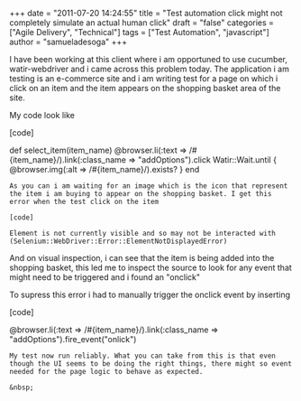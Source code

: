 +++
date = "2011-07-20 14:24:55"
title = "Test automation click might not completely simulate an actual human click"
draft = "false"
categories = ["Agile Delivery", "Technical"]
tags = ["Test Automation", "javascript"]
author = "samueladesoga"
+++

I have been working at this client where i am opportuned to use cucumber, watir-webdriver and i came across this problem today. The application i am testing is an e-commerce site and i am writing test for a page on which i click on an item and the item appears on the shopping basket area of the site.

My code look like

[code]

def select_item(item_name)
@browser.li(:text => /#{item_name}/).link(:class_name => "addOptions").click
Watir::Wait.until { @browser.img(:alt => /#{item_name}/).exists? }
end

```
As you can i am waiting for an image which is the icon that represent the item i am buying to appear on the shopping basket. I get this error when the test click on the item

[code]

Element is not currently visible and so may not be interacted with (Selenium::WebDriver::Error::ElementNotDisplayedError)

```
And on visual inspection, i can see that the item is being added into the shopping basket, this led me to inspect the source to look for any event that might need to be triggered and i found an "onclick"

To supress this error i had to manually trigger the onclick event by inserting

[code]

@browser.li(:text => /#{item_name}/).link(:class_name => "addOptions").fire_event("onlick&quot;)

```
My test now run reliably. What you can take from this is that even though the UI seems to be doing the right things, there might so event needed for the page logic to behave as expected.

&nbsp;

